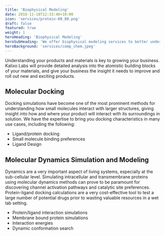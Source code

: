```yaml
---
title: 'Biophysical Modeling'
date: 2018-11-18T12:33:46+10:00
icon: 'services/protein-80_80.png'
draft: false
featured: true
weight: 1
heroHeading: 'Biophysical Modeling'
heroSubHeading: 'We offer biophysical modeling services to better understand your materials'
heroBackground: 'services/comp_chem.jpeg'
---
```


Understanding your products and materials is key to growing your business. Kalixo Labs will provide detailed analysis into the atomistic building blocks of your materials, and give your business the insight it needs to improve and roll out new and exciting products.



## Molecular Docking

Docking simulations have become one of the most prominent methods for understanding how small molecules interact with larger structures, giving insight into how and where your product will interact with its surroundings in solution. We have the expertise to bring you docking characteristics in many use cases, including the following:

- Ligand/protein docking
- Small molecule binding preferences
- Ligand Design


## Molecular Dynamics Simulation and Modeling

Dynamics are a very important aspect of living systems, especially at the sub-cellular level. Simulating intracellular and transmembrane proteins using molecular dynamics methods can prove to be paramount for discovering channel activation pathways and catalytic site preferences. Protein-ligand docking calculations are a very cost-effective tool to test a large number of potential drugs prior to wasting valuable resources in a wet lab setting.

- Protein/ligand interaction simulations
- Membrane bound protein simulations
- Interaction energies
- Dynamic conformation search


